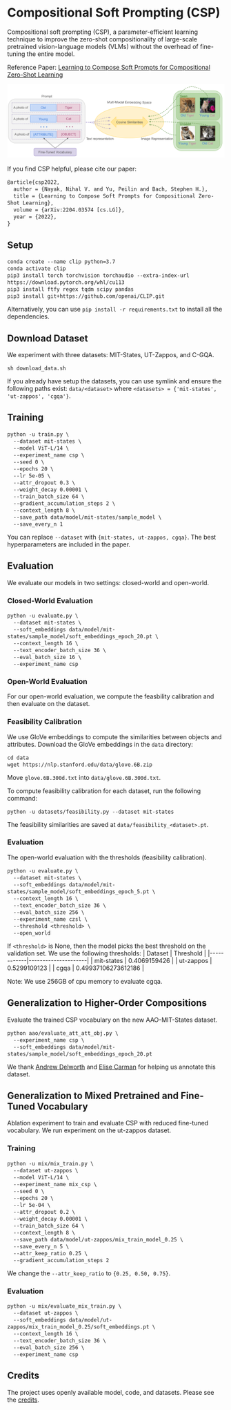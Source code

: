 # Compositional Soft Prompting (CSP)
Compositional soft prompting (CSP), a parameter-efficient learning technique to improve the zero-shot compositionality of large-scale pretrained vision-language models (VLMs) without the overhead of fine-tuning the entire model.

Reference Paper: [Learning to Compose Soft Prompts for Compositional Zero-Shot Learning](https://arxiv.org/abs/2204.03574)

![alt text](assets/csp-figure.png)

If you find CSP helpful, please cite our paper:
```
@article{csp2022,
  author = {Nayak, Nihal V. and Yu, Peilin and Bach, Stephen H.},
  title = {Learning to Compose Soft Prompts for Compositional Zero-Shot Learning},
  volume = {arXiv:2204.03574 [cs.LG]},
  year = {2022},
}
```

## Setup
```
conda create --name clip python=3.7
conda activate clip
pip3 install torch torchvision torchaudio --extra-index-url https://download.pytorch.org/whl/cu113
pip3 install ftfy regex tqdm scipy pandas
pip3 install git+https://github.com/openai/CLIP.git
```
Alternatively, you can use `pip install -r requirements.txt` to install all the dependencies.

## Download Dataset
We experiment with three datasets: MIT-States, UT-Zappos, and C-GQA.
```
sh download_data.sh
```

If you already have setup the datasets, you can use symlink and ensure the following paths exist:
`data/<dataset>` where `<datasets> = {'mit-states', 'ut-zappos', 'cgqa'}`.


## Training
```
python -u train.py \
  --dataset mit-states \
  --model ViT-L/14 \
  --experiment_name csp \
  --seed 0 \
  --epochs 20 \
  --lr 5e-05 \
  --attr_dropout 0.3 \
  --weight_decay 0.00001 \
  --train_batch_size 64 \
  --gradient_accumulation_steps 2 \
  --context_length 8 \
  --save_path data/model/mit-states/sample_model \
  --save_every_n 1
```

You can replace `--dataset` with `{mit-states, ut-zappos, cgqa}`.
The best hyperparameters are included in the paper.

## Evaluation
We evaluate our models in two settings: closed-world and open-world.
### Closed-World Evaluation
```
python -u evaluate.py \
  --dataset mit-states \
  --soft_embeddings data/model/mit-states/sample_model/soft_embeddings_epoch_20.pt \
  --context_length 16 \
  --text_encoder_batch_size 36 \
  --eval_batch_size 16 \
  --experiment_name csp
```
### Open-World Evaluation
For our open-world evaluation, we compute the feasbility calibration and then evaluate on the dataset.

### Feasibility Calibration
We use GloVe embeddings to compute the similarities between objects and attributes.
Download the GloVe embeddings in the `data` directory:

```
cd data
wget https://nlp.stanford.edu/data/glove.6B.zip
```
Move `glove.6B.300d.txt` into `data/glove.6B.300d.txt`.

To compute feasibility calibration for each dataset, run the following command:
```
python -u datasets/feasibility.py --dataset mit-states
```
The feasibility similarities are saved at `data/feasibility_<dataset>.pt`.
### Evaluation

The open-world evaluation with the thresholds (feasibility calibration).
```
python -u evaluate.py \
  --dataset mit-states \
  --soft_embeddings data/model/mit-states/sample_model/soft_embeddings_epoch_5.pt \
  --context_length 16 \
  --text_encoder_batch_size 36 \
  --eval_batch_size 256 \
  --experiment_name czsl \
  --threshold <threshold> \
  --open_world
```
If `<threshold>` is None, then the model picks the best threshold on the validation set.
We use the following thresholds:
| Dataset    | Threshold           |
|------------|---------------------|
| mit-states | 0.4069159426        |
| ut-zappos  | 0.5299109123        |
| cgqa       | 0.49937106273612186 |

Note: We use 256GB of cpu memory to evaluate cgqa.

## Generalization to Higher-Order Compositions
Evaluate the trained CSP vocabulary on the new AAO-MIT-States dataset.
```
python aao/evaluate_att_att_obj.py \
  --experiment_name csp \
  --soft_embeddings data/model/mit-states/sample_model/soft_embeddings_epoch_20.pt
```
We thank [Andrew Delworth](https://www.linkedin.com/in/andy-delworth-2a73b31a9) and [Elise Carman](https://www.linkedin.com/in/elise-carman-9914b6154/) for helping us annotate this dataset.

## Generalization to Mixed Pretrained and Fine-Tuned Vocabulary
Ablation experiment to train and evaluate CSP with reduced fine-tuned vocabulary.
We run experiment on the ut-zappos dataset.
### Training
```
python -u mix/mix_train.py \
  --dataset ut-zappos \
  --model ViT-L/14 \
  --experiment_name mix_csp \
  --seed 0 \
  --epochs 20 \
  --lr 5e-04 \
  --attr_dropout 0.2 \
  --weight_decay 0.00001 \
  --train_batch_size 64 \
  --context_length 8 \
  --save_path data/model/ut-zappos/mix_train_model_0.25 \
  --save_every_n 5 \
  --attr_keep_ratio 0.25 \
  --gradient_accumulation_steps 2
```
We change the `--attr_keep_ratio` to `{0.25, 0.50, 0.75}`.
### Evaluation
```
python -u mix/evaluate_mix_train.py \
  --dataset ut-zappos \
  --soft_embeddings data/model/ut-zappos/mix_train_model_0.25/soft_embeddings.pt \
  --context_length 16 \
  --text_encoder_batch_size 36 \
  --eval_batch_size 256 \
  --experiment_name csp
```

## Credits
The project uses openly available model, code, and datasets.
Please see the [credits](credits.md).
